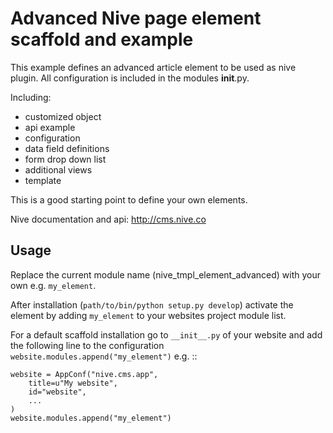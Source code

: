 
# Advanced Nive page element scaffold and example

This example defines an advanced article element to be used as nive
plugin. All configuration is included in the modules __init__.py.

Including:

- customized object
- api example
- configuration
- data field definitions
- form drop down list
- additional views
- template

This is a good starting point to define your own elements.

Nive documentation and api: http://cms.nive.co

## Usage

Replace the current module name (nive_tmpl_element_advanced) with your own 
e.g. `my_element`. 

After installation (``path/to/bin/python setup.py develop``) activate the 
element by adding ``my_element`` to your websites project module list.

For a default scaffold installation go to `__init__.py` of your website
and add the following line to the configuration 
``website.modules.append("my_element")`` e.g. ::

    website = AppConf("nive.cms.app",
        title=u"My website", 
        id="website",
        ...
    )
    website.modules.append("my_element")




